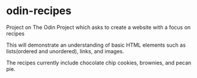# odin-recipes
Project on The Odin Project which asks to create a website with a focus on recipes

This will demonstrate an understanding of basic HTML elements such as lists(ordered and unordered), links, and images.

The recipes currently include chocolate chip cookies, brownies, and pecan pie.